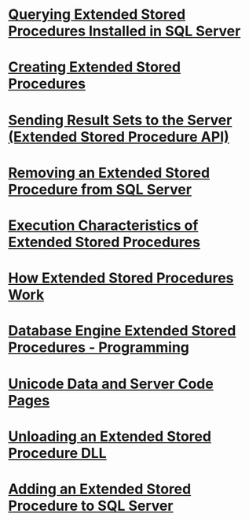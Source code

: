 # [Querying Extended Stored Procedures Installed in SQL Server](querying-extended-stored-procedures-installed-in-sql-server.md)
# [Creating Extended Stored Procedures](creating-extended-stored-procedures.md)
# [Sending Result Sets to the Server (Extended Stored Procedure API)](sending-result-sets-to-the-server-extended-stored-procedure-api.md)
# [Removing an Extended Stored Procedure from SQL Server](removing-an-extended-stored-procedure-from-sql-server.md)
# [Execution Characteristics of Extended Stored Procedures](execution-characteristics-of-extended-stored-procedures.md)
# [How Extended Stored Procedures Work](how-extended-stored-procedures-work.md)
# [Database Engine Extended Stored Procedures - Programming](database-engine-extended-stored-procedures-programming.md)
# [Unicode Data and Server Code Pages](unicode-data-and-server-code-pages.md)
# [Unloading an Extended Stored Procedure DLL](unloading-an-extended-stored-procedure-dll.md)
# [Adding an Extended Stored Procedure to SQL Server](adding-an-extended-stored-procedure-to-sql-server.md)
